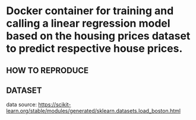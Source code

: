 # Docker container for training and calling a linear regression model based on the housing prices dataset to predict respective house prices.

## HOW TO REPRODUCE

## DATASET
data source: https://scikit-learn.org/stable/modules/generated/sklearn.datasets.load_boston.html
